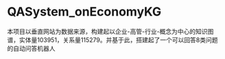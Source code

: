 # QASystem_onEconomyKG
本项目以垂直网站为数据来源，构建起以企业-高管-行业-概念为中心的知识图谱，实体量103951，关系量115279。并基于此，搭建起了一个可以回答8类问题的自动问答机器人

